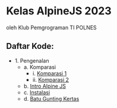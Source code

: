 # Kelas AlpineJS 2023

oleh Klub Pemgrograman TI POLNES

## Daftar Kode:
- 1\. Pengenalan
  - a. Komparasi
    - i. [Komparasi 1](1-pengenalan/a-komparasi/komparasi-1.html)
    - ii. [Komparasi 2](1-pengenalan/a-komparasi/komparasi-2.html)
  - b. [Intro Alpine JS](1-pengenalan/b-intro-alpine-js/)
  - c. [Instalasi](1-pengenalan/c-instalasi/)
  - d. [Batu Gunting Kertas](1-pengenalan/d-rock-paper-scissor/)
